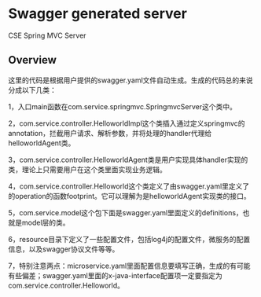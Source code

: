 # Swagger generated server

CSE Spring MVC Server


## Overview
这里的代码是根据用户提供的swagger.yaml文件自动生成。生成的代码总的来说分成以下几类：

1，入口main函数在com.service.springmvc.SpringmvcServer这个类中。

2，com.service.controller.HelloworldImpl这个类插入通过定义springmvc的annotation，拦截用户请求、解析参数，并将处理的handler代理给helloworldAgent类。

3，com.service.controller.HelloworldAgent类是用户实现具体handler实现的类，理论上只需要用户在这个类里面实现业务逻辑。

4，com.service.controller.Helloworld这个类定义了由swagger.yaml里定义了的operation的函数footprint。它可以理解为是helloworldAgent实现类的接口。

5，com.service.model这个包下面是swagger.yaml里面定义的definitions，也就是model层的类。

6，resource目录下定义了一些配置文件，包括log4j的配置文件，微服务的配置信息，以及swagger协议文件等等。

7，特别注意两点：microservice.yaml里面配置信息要填写正确，生成的有可能有些偏差；swagger.yaml里面的x-java-interface配置项一定要指定为com.service.controller.Helloworld。